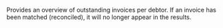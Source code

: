 Provides an overview of outstanding invoices per debtor. If an invoice has been matched (reconciled), it will no longer appear in the results.
